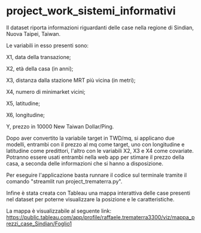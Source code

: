 # project_work_sistemi_informativi
Il dataset riporta informazioni riguardanti delle case nella regione di Sindian, Nuova Taipei, Taiwan.  

Le variabili in esso presenti sono:  

X1, data della transazione;  

X2, età della casa (in anni);  

X3, distanza dalla stazione MRT più vicina (in metri);  

X4, numero di minimarket vicini;  

X5, latitudine;

X6, longitudine;

Y, prezzo in 10000 New Taiwan Dollar/Ping.

Dopo aver convertito la variabile target in TWD/mq, si applicano due modelli, entrambi con il prezzo al mq come target, uno con longitudine e latitudine come predittori, l'altro con le variabili X2, X3 e X4 come covariate. Potranno essere usati entrambi nella web app per stimare il prezzo della casa, a seconda delle informazioni che si hanno a disposizione.

Per eseguire l'applicazione basta runnare il codice sul terminale tramite il comando "streamlit run project_trematerra.py".

Infine è stata creata con Tableau una mappa interattiva delle case presenti nel dataset per poterne visualizzare la posizione e le caratteristiche.

La mappa è visualizzabile al seguente link: https://public.tableau.com/app/profile/raffaele.trematerra3300/viz/mappa_prezzi_case_Sindian/Foglio1
